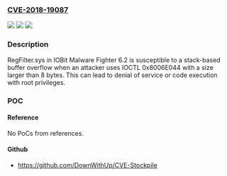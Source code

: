 ### [CVE-2018-19087](https://cve.mitre.org/cgi-bin/cvename.cgi?name=CVE-2018-19087)
![](https://img.shields.io/static/v1?label=Product&message=n%2Fa&color=blue)
![](https://img.shields.io/static/v1?label=Version&message=n%2Fa&color=blue)
![](https://img.shields.io/static/v1?label=Vulnerability&message=n%2Fa&color=brighgreen)

### Description

RegFilter.sys in IOBit Malware Fighter 6.2 is susceptible to a stack-based buffer overflow when an attacker uses IOCTL 0x8006E044 with a size larger than 8 bytes. This can lead to denial of service or code execution with root privileges.

### POC

#### Reference
No PoCs from references.

#### Github
- https://github.com/DownWithUp/CVE-Stockpile

